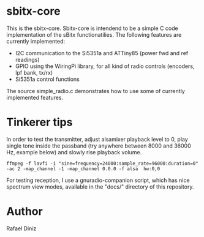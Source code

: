 # sbitx-core

This is the sbitx-core. Sbitx-core is intendend to be a simple C
code implementation of the sBitx functionatilies. The following features
are currently implemented:

* I2C communication to the Si5351a and ATTiny85 (power fwd and ref readings)
* GPIO using the WiringPi library, for all kind of radio controls (encoders, lpf bank, tx/rx)
* Si5351a control functions

The source simple_radio.c demonstrates how to use some of currently implemented features.

# Tinkerer tips

In order to test the transmitter, adjust alsamixer playback level to 0, play single tone inside the passband (try anywhere between 8000 and 36000 Hz, example below) and slowly rise playback volume.

```
ffmpeg -f lavfi -i "sine=frequency=24000:sample_rate=96000:duration=0" -ac 2 -map_channel -1 -map_channel 0.0.0 -f alsa  hw:0,0
```

For testing reception, I use a gnuradio-companion script, which has
nice spectrum view modes, available in the "docs/" directory of this repository.


# Author

Rafael Diniz
